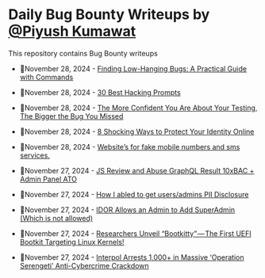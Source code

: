 # Daily Bug Bounty Writeups by [@Piyush Kumawat](https://twitter.com/piyush_supiy) 
This repository contains Bug Bounty writeups

<!-- BLOG-POST-LIST:START -->
 - 💯November 28, 2024 - [Finding Low-Hanging Bugs: A Practical Guide with Commands](https://medium.com/@ayansheikh45689/finding-low-hanging-bugs-a-practical-guide-with-commands-d6fb9159857d?source=rss------bug_bounty-5) 

 - 💯November 28, 2024 - [30 Best Hacking Prompts](https://medium.com/@TahirAyoub/30-best-hacking-prompts-0c10ee61edf4?source=rss------bug_bounty-5) 

 - 💯November 28, 2024 - [The More Confident You Are About Your Testing, The Bigger the Bug You Missed](https://manishsaini74.medium.com/the-more-confident-you-are-about-your-testing-the-bigger-the-bug-you-missed-189fe169c005?source=rss------bug_bounty-5) 

 - 💯November 28, 2024 - [8 Shocking Ways to Protect Your Identity Online](https://medium.com/@paritoshblogs/8-shocking-ways-to-protect-your-identity-online-fe13ad3b92e1?source=rss------bug_bounty-5) 

 - 💯November 28, 2024 - [Website’s for fake mobile numbers and sms services.](https://osintteam.blog/websites-for-fake-mobile-numbers-and-sms-services-9057442ef82b?source=rss------bug_bounty-5) 

 - 💯November 27, 2024 - [JS Review and Abuse GraphQL Result 10xBAC + Admin Panel ATO](https://medium.com/@0xbugatti/js-review-and-abuse-graphql-result-10xbac-admin-panel-ato-0f013fe471ea?source=rss------bug_bounty-5) 

 - 💯November 27, 2024 - [How I abled to get users/admins PII Disclosure](https://medium.com/@a7madhacck/how-i-abled-to-get-users-admins-pii-disclosure-6c02fef82c11?source=rss------bug_bounty-5) 

 - 💯November 27, 2024 - [IDOR Allows an Admin to Add SuperAdmin &lpar;Which is not allowed&rpar;](https://medium.com/@mrro0o0tt/idor-allows-an-admin-to-add-superadmin-which-is-not-allowed-239fcc82ff69?source=rss------bug_bounty-5) 

 - 💯November 27, 2024 - [Researchers Unveil “Bootkitty” — The First UEFI Bootkit Targeting Linux Kernels!](https://medium.com/@wiretor/researchers-unveil-bootkitty-the-first-uefi-bootkit-targeting-linux-kernels-30ff7b7c6819?source=rss------bug_bounty-5) 

 - 💯November 27, 2024 - [Interpol Arrests 1,000+ in Massive ‘Operation Serengeti’ Anti-Cybercrime Crackdown](https://medium.com/@wiretor/interpol-arrests-1-000-in-massive-operation-serengeti-anti-cybercrime-crackdown-45ffa24e6f4a?source=rss------bug_bounty-5) 
<!-- BLOG-POST-LIST:END -->

